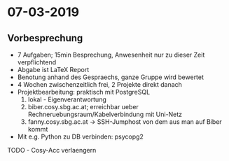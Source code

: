 # 07-03-2019

<!--TOC-->

## Vorbesprechung

* 7 Aufgaben; 15min Besprechung, Anwesenheit nur zu dieser Zeit verpflichtend
* Abgabe ist LaTeX Report
* Benotung anhand des Gespraechs, ganze Gruppe wird bewertet
* 4 Wochen zwischenzeitlich frei, 2 Projekte direkt danach
* Projektbearbeitung: praktisch mit PostgreSQL
    1. lokal - Eigenverantwortung
    2. biber.cosy.sbg.ac.at; erreichbar ueber Rechneruebungsraum/Kabelverbindung mit Uni-Netz
    3. fanny.cosy.sbg.ac.at -> SSH-Jumphost von dem aus man auf Biber kommt
* Mit e.g. Python zu DB verbinden: psycopg2

TODO - Cosy-Acc verlaengern
